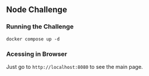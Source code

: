 ## Node Challenge

### Running the Challenge

```
docker compose up -d
```

### Acessing in Browser

Just go to `http://localhost:8080` to see the main page.
